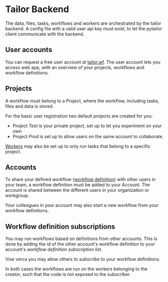 # Tailor Backend

The data, files, tasks, workflows and workers are orchestrated by the tailor backend. 
A config file with a valid user api key must exist, to let the pytailor client 
communicate with the backend. 

## User accounts

You can request a free user account at [tailor.wf](https://tailor.wf). The user account
lets you access web app, with an overview of your projects, workflows and workflow definitions. 

## Projects

A workflow must belong to a Project, where the workflow, including tasks, files and data
is stored. 

For the basic user registration two default projects are created for you:
 
 - Project *Test* is your private project, set up to let you experiment on your own
 - Project *Prod* is set up to allow users on the same account to collaborate. 
 
[Workers](workers.md) may also be set up to only run 
tasks that belong to a specific project.  

## Accounts

To share your defined workflow ([workflow definition](../api/workflow_definition.md)) 
with other users in your team, a workflow definition must be added to your Account. 
The account is shared between the different users in your organization or workgroup.

Your colleagues in your account may also start a new workflow from your workflow 
definitions.


## Workflow definition subscriptions

You may run workflows based on definitions from other accounts. This is done by adding 
the *id* of the other account's workflow definition to your account's *workflow 
definition subscription list*. 

Vise verca you may allow others to *subscribe* to your workflow definitions. 

In both cases the workflows are run on the workers belonging to the creator, such that
the code is not exposed to the subscriber.


